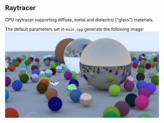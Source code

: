## Raytracer

CPU raytracer supporting diffuse, metal and dielectric ("glass") materials. 

The default parameters set in `main.cpp` generate the following image:
![](v1-img.png)